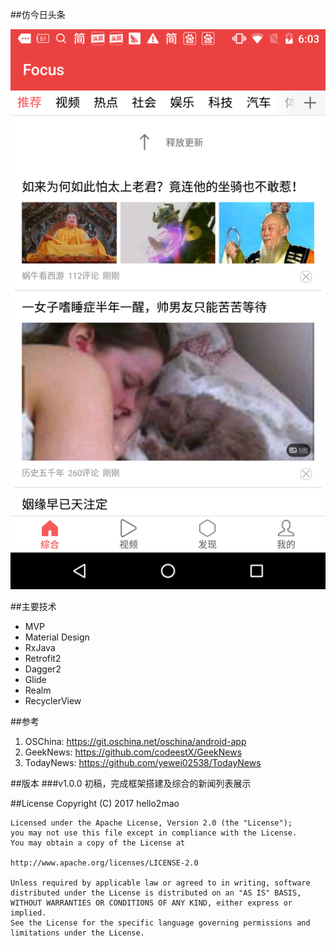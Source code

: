 ##仿今日头条

![image](/captures/device-2017-03-18-180339.png)

##主要技术
* MVP
* Material Design
* RxJava
* Retrofit2
* Dagger2
* Glide
* Realm
* RecyclerView

##参考
1. OSChina: https://git.oschina.net/oschina/android-app
2. GeekNews: https://github.com/codeestX/GeekNews
3. TodayNews: https://github.com/yewei02538/TodayNews

##版本
###v1.0.0
初稿，完成框架搭建及综合的新闻列表展示

##License
    Copyright (C) 2017 hello2mao
    
    Licensed under the Apache License, Version 2.0 (the "License");
    you may not use this file except in compliance with the License.
    You may obtain a copy of the License at
    
    http://www.apache.org/licenses/LICENSE-2.0
    
    Unless required by applicable law or agreed to in writing, software
    distributed under the License is distributed on an "AS IS" BASIS,
    WITHOUT WARRANTIES OR CONDITIONS OF ANY KIND, either express or implied.
    See the License for the specific language governing permissions and
    limitations under the License.

